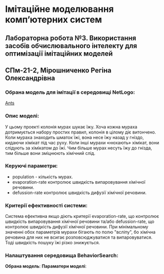# Імітаційне моделювання компʼютерних систем
## Лабораторна робота №3. Використання засобів обчислювального інтелекту для оптимізації імітаційних моделей
## СПм-21-2, Мірошниченко Регіна Олександрівна
### Обрана модель для імітації в середовищі NetLogo:
[Ants](http://www.netlogoweb.org/launch#http://www.netlogoweb.org/assets/modelslib/Sample%20Models/Biology/Ants.nlogo)
<br>
### Опис моделі:
У цьому проекті колонія мурах шукає їжу. Хоча кожна мураха дотримується набору простих правил, колонія в цілому діє витончено. 
Коли мураха знаходить шматок їжі, вона несе їжу назад у гніздо, кидаючи хімікат під час руху. Коли інші мурахи «нюхають» хімікат, 
вони слідують за хімікатом до їжі. Чим більше мурах несуть їжу до гнізда, тим більше вони зміцнюють хімічний слід.

### Керуючі параметри:
- population - кількість мурах.
- evaporation-rate контролює швидкість випаровування хімічної речовини.
- defussion-rate контролює швидкість дифузії хімічної речовини.

### Критерії ефективності системи:
Система ефективна якщо діють критерії evaporation-rate, що контролює швидкість випаровування хімічної речовини та/або defussion-rate, 
що контролює швидкість дифузії хімічної речовини. При мінімальному значенні обох параметрів мурахи бігають по полю "всліпу", 
бо хімічна речовина для них не всигає розповсюджуватися та випаровуватися. Тоді швидкість пошуку їжі різко знижується.

### Налаштування середовища BehaviorSearch:
**Обрана модель**:
**Параматери моделі**:
